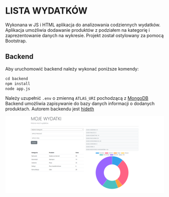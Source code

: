 # LISTA WYDATKÓW

Wykonana w JS i HTML aplikacja do analizowania codziennych wydatków. 
Aplikacja umożliwia dodawanie produktów z podziałem na kategorię i zaprezentowanie danych na wykresie.
Projekt został ostylowany za pomocą Bootstrap.

## Backend
Aby uruchomowić backend należy wykonać poniższe komendy:
```
cd backend
npm install
node app.js
```
Należy uzupełnić `.env` o zmienną `ATLAS_URI` pochodzącą z [MongoDB](https://cloud.mongodb.com/)
Backend umożliwia zapisywanie do bazy danych informacji o dodanych produktach. 
Autorem backendu jest [hideth](https://github.com/hideth)


![preview](demo.jpg)

